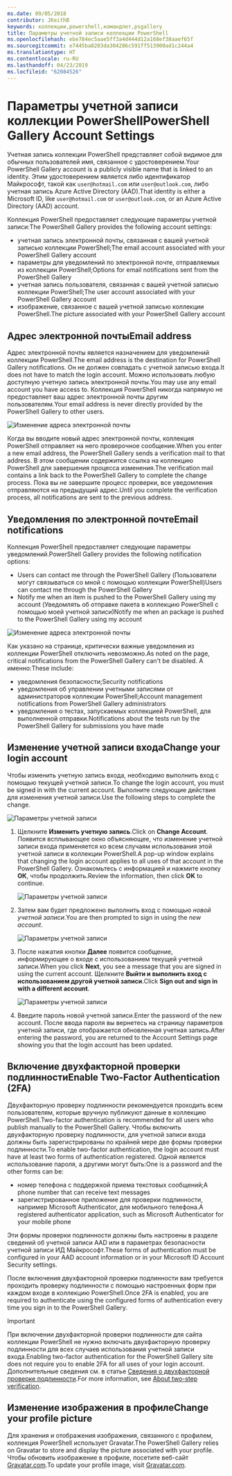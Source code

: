 ```yaml
---
ms.date: 09/05/2018
contributor: JKeithB
keywords: коллекции,powershell,командлет,psgallery
title: Параметры учетной записи коллекции PowerShell
ms.openlocfilehash: ebe784ec5aae5ff3a4d444d12a168ef38aaef65f
ms.sourcegitcommit: e7445ba8203da304286c591ff513900ad1c244a4
ms.translationtype: HT
ms.contentlocale: ru-RU
ms.lasthandoff: 04/23/2019
ms.locfileid: "62084526"
---
```

# <a name="powershell-gallery-account-settings"></a><span data-ttu-id="e9aa5-103">Параметры учетной записи коллекции PowerShell</span><span class="sxs-lookup"><span data-stu-id="e9aa5-103">PowerShell Gallery Account Settings</span></span>

<span data-ttu-id="e9aa5-104">Учетная запись коллекции PowerShell представляет собой видимое для обычных пользователей имя, связанное с удостоверением.</span><span class="sxs-lookup"><span data-stu-id="e9aa5-104">Your PowerShell Gallery account is a publicly visible name that is linked to an identity.</span></span> <span data-ttu-id="e9aa5-105">Этим удостоверением является либо идентификатор Майкрософт, такой как `user@hotmail.com` или `user@outlook.com`, либо учетная запись Azure Active Directory (AAD).</span><span class="sxs-lookup"><span data-stu-id="e9aa5-105">That identity is either a Microsoft ID, like `user@hotmail.com` or `user@outlook.com`, or an Azure Active Directory (AAD) account.</span></span>

<span data-ttu-id="e9aa5-106">Коллекция PowerShell предоставляет следующие параметры учетной записи:</span><span class="sxs-lookup"><span data-stu-id="e9aa5-106">The PowerShell Gallery provides the following account settings:</span></span>

- <span data-ttu-id="e9aa5-107">учетная запись электронной почты, связанная с вашей учетной записью коллекции PowerShell;</span><span class="sxs-lookup"><span data-stu-id="e9aa5-107">The email account associated with your PowerShell Gallery account</span></span>
- <span data-ttu-id="e9aa5-108">параметры для уведомлений по электронной почте, отправляемых из коллекции PowerShell;</span><span class="sxs-lookup"><span data-stu-id="e9aa5-108">Options for email notifications sent from the PowerShell Gallery</span></span>
- <span data-ttu-id="e9aa5-109">учетная запись пользователя, связанная с вашей учетной записью коллекции PowerShell;</span><span class="sxs-lookup"><span data-stu-id="e9aa5-109">The user account associated with your PowerShell Gallery account</span></span>
- <span data-ttu-id="e9aa5-110">изображение, связанное с вашей учетной записью коллекции PowerShell.</span><span class="sxs-lookup"><span data-stu-id="e9aa5-110">The picture associated with your PowerShell Gallery account</span></span>

## <a name="email-address"></a><span data-ttu-id="e9aa5-111">Адрес электронной почты</span><span class="sxs-lookup"><span data-stu-id="e9aa5-111">Email address</span></span>

<span data-ttu-id="e9aa5-112">Адрес электронной почты является назначением для уведомлений коллекции PowerShell.</span><span class="sxs-lookup"><span data-stu-id="e9aa5-112">The email address is the destination for PowerShell Gallery notifications.</span></span> <span data-ttu-id="e9aa5-113">Он не должен совпадать с учетной записью входа.</span><span class="sxs-lookup"><span data-stu-id="e9aa5-113">It does not have to match the login account.</span></span> <span data-ttu-id="e9aa5-114">Можно использовать любую доступную учетную запись электронной почты.</span><span class="sxs-lookup"><span data-stu-id="e9aa5-114">You may use any email account you have access to.</span></span> <span data-ttu-id="e9aa5-115">Коллекция PowerShell никогда напрямую не предоставляет ваш адрес электронной почты другим пользователям.</span><span class="sxs-lookup"><span data-stu-id="e9aa5-115">Your email address is never directly provided by the PowerShell Gallery to other users.</span></span>

![Изменение адреса электронной почты](../../Images/PSGallery_AcccountEmailAddress.png)

<span data-ttu-id="e9aa5-117">Когда вы вводите новый адрес электронной почты, коллекция PowerShell отправляет на него проверочное сообщение.</span><span class="sxs-lookup"><span data-stu-id="e9aa5-117">When you enter a new email address, the PowerShell Gallery sends a verification mail to that address.</span></span> <span data-ttu-id="e9aa5-118">В этом сообщении содержится ссылка на коллекцию PowerShell для завершения процесса изменения.</span><span class="sxs-lookup"><span data-stu-id="e9aa5-118">The verification mail contains a link back to the PowerShell Gallery to complete the change process.</span></span> <span data-ttu-id="e9aa5-119">Пока вы не завершите процесс проверки, все уведомления отправляются на предыдущий адрес.</span><span class="sxs-lookup"><span data-stu-id="e9aa5-119">Until you complete the verification process, all notifications are sent to the previous address.</span></span>

## <a name="email-notifications"></a><span data-ttu-id="e9aa5-120">Уведомления по электронной почте</span><span class="sxs-lookup"><span data-stu-id="e9aa5-120">Email notifications</span></span>

<span data-ttu-id="e9aa5-121">Коллекция PowerShell предоставляет следующие параметры уведомлений.</span><span class="sxs-lookup"><span data-stu-id="e9aa5-121">PowerShell Gallery provides the following notification options:</span></span>

- <span data-ttu-id="e9aa5-122">Users can contact me through the PowerShell Gallery (Пользователи могут связываться со мной с помощью коллекции PowerShell)</span><span class="sxs-lookup"><span data-stu-id="e9aa5-122">Users can contact me through the PowerShell Gallery</span></span>
- <span data-ttu-id="e9aa5-123">Notify me when an item is pushed to the PowerShell Gallery using my account (Уведомлять об отправке пакета в коллекцию PowerShell с помощью моей учетной записи)</span><span class="sxs-lookup"><span data-stu-id="e9aa5-123">Notify me when an package is pushed to the PowerShell Gallery using my account</span></span>

![Изменение адреса электронной почты](../../Images/PSGallery_AccountEmailOptions.png)

<span data-ttu-id="e9aa5-125">Как указано на странице, критически важные уведомления из коллекции PowerShell отключить невозможно.</span><span class="sxs-lookup"><span data-stu-id="e9aa5-125">As noted on the page, critical notifications from the PowerShell Gallery can't be disabled.</span></span>
<span data-ttu-id="e9aa5-126">А именно:</span><span class="sxs-lookup"><span data-stu-id="e9aa5-126">These include:</span></span>

- <span data-ttu-id="e9aa5-127">уведомления безопасности;</span><span class="sxs-lookup"><span data-stu-id="e9aa5-127">Security notifications</span></span>
- <span data-ttu-id="e9aa5-128">уведомления об управлении учетными записями от администраторов коллекции PowerShell;</span><span class="sxs-lookup"><span data-stu-id="e9aa5-128">Account management notifications from PowerShell Gallery administrators</span></span>
- <span data-ttu-id="e9aa5-129">уведомления о тестах, запускаемых коллекцией PowerShell, для выполненной отправки.</span><span class="sxs-lookup"><span data-stu-id="e9aa5-129">Notifications about the tests run by the PowerShell Gallery for submissions you have made</span></span>

## <a name="change-your-login-account"></a><span data-ttu-id="e9aa5-130">Изменение учетной записи входа</span><span class="sxs-lookup"><span data-stu-id="e9aa5-130">Change your login account</span></span>

<span data-ttu-id="e9aa5-131">Чтобы изменить учетную запись входа, необходимо выполнить вход с помощью текущей учетной записи.</span><span class="sxs-lookup"><span data-stu-id="e9aa5-131">To change the login account, you must be signed in with the current account.</span></span> <span data-ttu-id="e9aa5-132">Выполните следующие действия для изменения учетной записи.</span><span class="sxs-lookup"><span data-stu-id="e9aa5-132">Use the following steps to complete the change.</span></span>

![Параметры учетной записи](../../Images/PSGallery_LoginAccountSettings.png)

1. <span data-ttu-id="e9aa5-134">Щелкните **Изменить учетную запись**.</span><span class="sxs-lookup"><span data-stu-id="e9aa5-134">Click on **Change Account**.</span></span> <span data-ttu-id="e9aa5-135">Появится всплывающее окно объясняющее, что изменение учетной записи входа применяется ко всем случаям использования этой учетной записи в коллекции PowerShell.</span><span class="sxs-lookup"><span data-stu-id="e9aa5-135">A pop-up window explains that changing the login account applies to all uses of that account in the PowerShell Gallery.</span></span> <span data-ttu-id="e9aa5-136">Ознакомьтесь с информацией и нажмите кнопку **ОК**, чтобы продолжить.</span><span class="sxs-lookup"><span data-stu-id="e9aa5-136">Review the information, then click **OK** to continue.</span></span>

   ![Параметры учетной записи](../../Images/PSGallery_LoginAccountChange-1.png)

2. <span data-ttu-id="e9aa5-138">Затем вам будет предложено выполнить вход с помощью _новой учетной записи_.</span><span class="sxs-lookup"><span data-stu-id="e9aa5-138">You are then prompted to sign in using the _new account_.</span></span>

   ![Параметры учетной записи](../../Images/PSGallery_LoginAccountChange-2.png)

3. <span data-ttu-id="e9aa5-140">После нажатия кнопки **Далее** появится сообщение, информирующее о входе с использованием текущей учетной записи.</span><span class="sxs-lookup"><span data-stu-id="e9aa5-140">When you click **Next**, you see a message that you are signed in using the current account.</span></span>
   <span data-ttu-id="e9aa5-141">Щелкните **Выйти и выполнить вход с использованием другой учетной записи**.</span><span class="sxs-lookup"><span data-stu-id="e9aa5-141">Click **Sign out and sign in with a different account**.</span></span>

   ![Параметры учетной записи](../../Images/PSGallery_LoginAccountChange-3.png)

4. <span data-ttu-id="e9aa5-143">Введите пароль новой учетной записи.</span><span class="sxs-lookup"><span data-stu-id="e9aa5-143">Enter the password of the new account.</span></span> <span data-ttu-id="e9aa5-144">После ввода пароля вы вернетесь на страницу параметров учетной записи, где отображается обновленная учетная запись.</span><span class="sxs-lookup"><span data-stu-id="e9aa5-144">After entering the password, you are returned to the Account Settings page showing you that the login account has been updated.</span></span>


## <a name="enable-two-factor-authentication-2fa"></a><span data-ttu-id="e9aa5-145">Включение двухфакторной проверки подлинности</span><span class="sxs-lookup"><span data-stu-id="e9aa5-145">Enable Two-Factor Authentication (2FA)</span></span>

<span data-ttu-id="e9aa5-146">Двухфакторную проверку подлинности рекомендуется проходить всем пользователям, которые вручную публикуют данные в коллекцию PowerShell.</span><span class="sxs-lookup"><span data-stu-id="e9aa5-146">Two-factor authentication is recommended for all users who publish manually to the PowerShell Gallery.</span></span> <span data-ttu-id="e9aa5-147">Чтобы включить двухфакторную проверку подлинности, для учетной записи входа должны быть зарегистрированы по крайней мере две формы проверки подлинности.</span><span class="sxs-lookup"><span data-stu-id="e9aa5-147">To enable two-factor authentication, the login account must have at least two forms of authentication registered.</span></span> <span data-ttu-id="e9aa5-148">Одной является использование пароля, а другими могут быть:</span><span class="sxs-lookup"><span data-stu-id="e9aa5-148">One is a password and the other forms can be:</span></span>

- <span data-ttu-id="e9aa5-149">номер телефона с поддержкой приема текстовых сообщений;</span><span class="sxs-lookup"><span data-stu-id="e9aa5-149">A phone number that can receive text messages</span></span>
- <span data-ttu-id="e9aa5-150">зарегистрированное приложение для проверки подлинности, например Microsoft Authenticator, для мобильного телефона.</span><span class="sxs-lookup"><span data-stu-id="e9aa5-150">A registered authenticator application, such as Microsoft Authenticator for your mobile phone</span></span>

<span data-ttu-id="e9aa5-151">Эти формы проверки подлинности должны быть настроены в разделе сведений об учетной записи AAD или в параметрах безопасности учетной записи ИД Майкрософт.</span><span class="sxs-lookup"><span data-stu-id="e9aa5-151">These forms of authentication must be configured in your AAD account information or in your Microsoft ID Account Security settings.</span></span>

<span data-ttu-id="e9aa5-152">После включения двухфакторной проверки подлинности вам требуется проходить проверку подлинности с помощью настроенных форм при каждом входе в коллекцию PowerShell.</span><span class="sxs-lookup"><span data-stu-id="e9aa5-152">Once 2FA is enabled, you are required to authenticate using the configured forms of authentication every time you sign in to the PowerShell Gallery.</span></span>

> [!IMPORTANT]
> <span data-ttu-id="e9aa5-153">При включении двухфакторной проверки подлинности для сайта коллекции PowerShell не нужно включать двухфакторную проверку подлинности для всех случаев использования учетной записи входа.</span><span class="sxs-lookup"><span data-stu-id="e9aa5-153">Enabling two-factor authentication for the PowerShell Gallery site does not require you to enable 2FA for all uses of your login account.</span></span> <span data-ttu-id="e9aa5-154">Дополнительные сведения см. в статье [Сведения о двухфакторной проверке подлинности](https://support.microsoft.com/help/12408/microsoft-account-about-two-step-verification).</span><span class="sxs-lookup"><span data-stu-id="e9aa5-154">For more information, see [About two-step verification](https://support.microsoft.com/help/12408/microsoft-account-about-two-step-verification).</span></span>

## <a name="change-your-profile-picture"></a><span data-ttu-id="e9aa5-155">Изменение изображения в профиле</span><span class="sxs-lookup"><span data-stu-id="e9aa5-155">Change your profile picture</span></span>

<span data-ttu-id="e9aa5-156">Для хранения и отображения изображения, связанного с профилем, коллекция PowerShell использует Gravatar.</span><span class="sxs-lookup"><span data-stu-id="e9aa5-156">The PowerShell Gallery relies on Gravatar to store and display the picture associated with your profile.</span></span> <span data-ttu-id="e9aa5-157">Чтобы обновить изображение в профиле, посетите веб-сайт [Gravatar.com](http://www.gravatar.com/).</span><span class="sxs-lookup"><span data-stu-id="e9aa5-157">To update your profile image, visit [Gravatar.com](http://www.gravatar.com/).</span></span>
